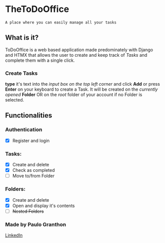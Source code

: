 # TheToDoOffice

    A place where you can easily manage all your tasks

## What is it?
ToDoOffice is a web based application made predominately with Django and HTMX that allows the user to create and keep track of *Tasks* and complete them with a single click.

### Create Tasks
**type** it's text into the *input box on the top left corner* and click **Add** or press **Enter** on your keyboard to create a Task. It will be created on the *currently opened* **Folder** OR on the *root* folder of your account if no Folder is selected.

## Functionalities
### Authentication
- [x] Register and login  
### Tasks:
- [x] Create and delete
- [x] Check as completed
- [ ] Move to/from Folder  
### Folders:
- [x] Create and delete
- [x] Open and display it's contents
- [ ] ~~Nested Folders~~

### Made by Paulo Granthon
[LinkedIn](https://www.linkedin.com/in/paulo-granthon/)
